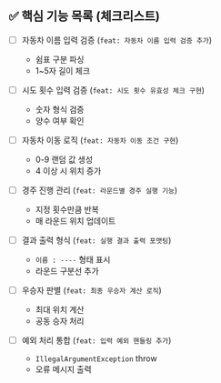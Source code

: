 ## ✅ 핵심 기능 목록 (체크리스트)

- [ ] 자동차 이름 입력 검증 (`feat: 자동차 이름 입력 검증 추가`)
    - 쉼표 구분 파싱
    - 1~5자 길이 체크

- [ ] 시도 횟수 입력 검증 (`feat: 시도 횟수 유효성 체크 구현`)
    - 숫자 형식 검증
    - 양수 여부 확인

- [ ] 자동차 이동 로직 (`feat: 자동차 이동 조건 구현`)
    - 0-9 랜덤 값 생성
    - 4 이상 시 위치 증가

- [ ] 경주 진행 관리 (`feat: 라운드별 경주 실행 기능`)
    - 지정 횟수만큼 반복
    - 매 라운드 위치 업데이트

- [ ] 결과 출력 형식 (`feat: 실행 결과 출력 포맷팅`)
    - `이름 : ----` 형태 표시
    - 라운드 구분선 추가

- [ ] 우승자 판별 (`feat: 최종 우승자 계산 로직`)
    - 최대 위치 계산
    - 공동 승자 처리

- [ ] 예외 처리 통합 (`feat: 입력 예외 핸들링 추가`)
    - `IllegalArgumentException` throw
    - 오류 메시지 출력